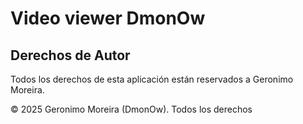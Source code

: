 # Video viewer DmonOw

## Derechos de Autor

Todos los derechos de esta aplicación están reservados a Geronimo Moreira.

© 2025 Geronimo Moreira (DmonOw). Todos los derechos